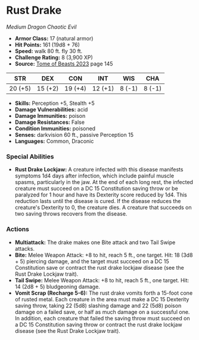 # Rust Drake

*Medium* *Dragon* *Chaotic Evil*

- **Armor Class:** 17 (natural armor)
- **Hit Points:** 161 (19d8 + 76)
- **Speed:** walk 80 ft. fly 30 ft.
- **Challenge Rating:** 8 (3,900 XP)
- **Source:** [Tome of Beasts 2023](https://koboldpress.com/kpstore/product/tome-of-beasts-1-2023-edition/) page 145

| STR | DEX | CON | INT | WIS | CHA |
| --- | --- | --- | --- | --- | --- |
| 20 (+5) | 15 (+2) | 19 (+4) | 12 (+1) | 8 (-1) | 8 (-1) |

- **Skills:** Perception +5, Stealth +5
- **Damage Vulnerabilities:** acid
- **Damage Immunities:** poison
- **Damage Resistances:** False
- **Condition Immunities:** poisoned
- **Senses:** darkvision 60 ft., passive Perception 15
- **Languages:** Common, Draconic

### Special Abilities

- **Rust Drake Lockjaw:** A creature infected with this disease manifests symptoms 1d4 days after infection, which include painful muscle spasms, particularly in the jaw. At the end of each long rest, the infected creature must succeed on a DC 15 Constitution saving throw or be paralyzed for 1 hour and have its Dexterity score reduced by 1d4. This reduction lasts until the disease is cured. If the disease reduces the creature's Dexterity to 0, the creature dies. A creature that succeeds on two saving throws recovers from the disease.

### Actions

- **Multiattack:** The drake makes one Bite attack and two Tail Swipe attacks.
- **Bite:** Melee Weapon Attack: +8 to hit, reach 5 ft., one target. Hit: 18 (3d8 + 5) piercing damage, and the target must succeed on a DC 15 Constitution save or contract the rust drake lockjaw disease (see the Rust Drake Lockjaw trait).
- **Tail Swipe:** Melee Weapon Attack: +8 to hit, reach 5 ft., one target. Hit: 14 (2d8 + 5) bludgeoning damage.
- **Vomit Scrap (Recharge 5-6):** The rust drake vomits forth a 15-foot cone of rusted metal. Each creature in the area must make a DC 15 Dexterity saving throw, taking 22 (5d8) slashing damage and 22 (5d8) poison damage on a failed save, or half as much damage on a successful one. In addition, each creature that failed the saving throw must succeed on a DC 15 Constitution saving throw or contract the rust drake lockjaw disease (see the Rust Drake Lockjaw trait).
